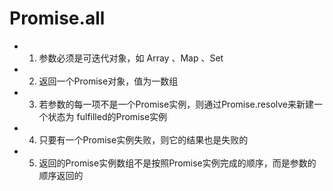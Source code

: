 # Promise.all
- 1. 参数必须是可迭代对象，如 Array 、Map 、Set
- 2. 返回一个Promise对象，值为一数组
- 3. 若参数的每一项不是一个Promise实例，则通过Promise.resolve来新建一个状态为
    fulfilled的Promise实例
- 4. 只要有一个Promise实例失败，则它的结果也是失败的
- 5. 返回的Promise实例数组不是按照Promise实例完成的顺序，而是参数的顺序返回的
